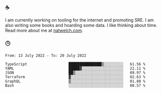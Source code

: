 ### ☕

I am currently working on tooling for the internet and promoting SRE. I am also writing some books and hoarding some data. I like thinking about time. Read more about me at [natwelch.com](https://natwelch.com).

### 🕒

<!--START_SECTION:waka-->

```text
From: 13 July 2022 - To: 20 July 2022

TypeScript                   ███████████████▒░░░░░░░░░   61.56 %
YAML                         █████▓░░░░░░░░░░░░░░░░░░░   22.11 %
JSON                         ██▒░░░░░░░░░░░░░░░░░░░░░░   09.97 %
Terraform                    ▓░░░░░░░░░░░░░░░░░░░░░░░░   02.63 %
GraphQL                      ▒░░░░░░░░░░░░░░░░░░░░░░░░   01.88 %
Bash                         ░░░░░░░░░░░░░░░░░░░░░░░░░   00.57 %
```

<!--END_SECTION:waka-->
